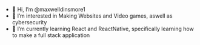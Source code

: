 - 👋 Hi, I’m @maxwelldinsmore1
- 👀 I’m interested in Making Websites and Video games, aswell as cybersecurity
- 🌱 I’m currently learning React and ReactNative, specifically learning how to make a full stack application

<!---
maxwelldinsmore1/maxwelldinsmore1 is a ✨ special ✨ repository because its `README.md` (this file) appears on your GitHub profile.
You can click the Preview link to take a look at your changes.
--->
